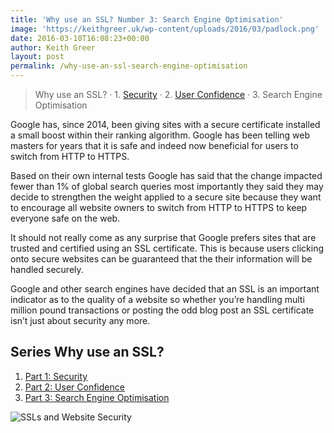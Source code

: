 ```yaml
---
title: 'Why use an SSL? Number 3: Search Engine Optimisation'
image: 'https://keithgreer.uk/wp-content/uploads/2016/03/padlock.png'
date: 2016-03-10T16:08:23+00:00
author: Keith Greer
layout: post
permalink: /why-use-an-ssl-search-engine-optimisation
---
```

> Why use an SSL? · 1. [Security](https://keithgreer.uk/why-use-an-ssl-security) · 2. [User Confidence](https://keithgreer.uk/why-use-an-ssl-number-2-user-confidence) · 3. Search Engine Optimisation

Google has, since 2014, been giving sites with a secure certificate installed a small boost within their ranking algorithm. Google has been telling web masters for years that it is safe and indeed now beneficial for users to switch from HTTP to HTTPS. 

Based on their own internal tests Google has said that the change impacted fewer than 1% of global search queries most importantly they said they may decide to strengthen the weight applied to a secure site because they want to encourage all website owners to switch from HTTP to HTTPS to keep everyone safe on the web.

It should not really come as any surprise that Google prefers sites that are trusted and certified using an SSL certificate. This is because users clicking onto secure websites can be guaranteed that the their information will be handled securely. 

Google and other search engines have decided that an SSL is an important indicator as to the quality of a website so whether you&#8217;re handling multi million pound transactions or posting the odd blog post an SSL certificate isn&#8217;t just about security any more. 

## **Series** Why use an SSL?

  1. [Part 1: Security](https://keithgreer.uk/why-use-an-ssl-security)
  2. [Part 2: User Confidence](https://keithgreer.uk/why-use-an-ssl-number-2-user-confidence)
  3. [Part 3: Search Engine Optimisation](https://keithgreer.uk/why-use-an-ssl-search-engine-optimisation)

![SSLs and Website Security](https://keithgreer.uk/wp-content/uploads/2016/03/padlock.png "SSLs and Security")